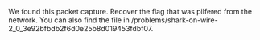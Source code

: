 We found this packet capture. Recover the flag that was pilfered from the network. You can also find the file in /problems/shark-on-wire-2_0_3e92bfbdb2f6d0e25b8d019453fdbf07.


